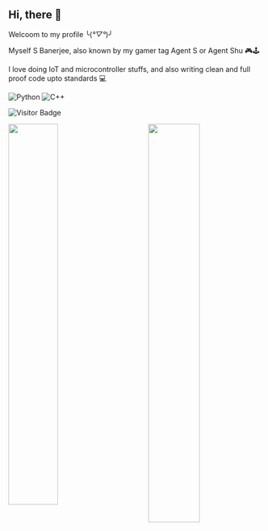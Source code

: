 ## Hi, there 👋

Welcoom to my profile ╰(*°▽°*)╯

Myself S Banerjee, also known by my gamer tag Agent S or Agent Shu 🎮🕹

I love doing IoT and microcontroller stuffs, and also writing clean and full proof code upto standards 💻

![Python](https://img.shields.io/badge/-Python-black?style=flat-square&logo=Python)
![C++](https://img.shields.io/badge/-C++-00599C?style=flat-square&logo=c)

![Visitor Badge](https://visitor-badge.laobi.icu/badge?page_id=Agent-Shu)

<img align ="left" width="44%" src="https://github-readme-stats.vercel.app/api?username=Agent-Shu&theme=prussian&border_radius=35&show_icons=true&hide=issues">
<img align ="right" width="45%" src="https://github-readme-stats.vercel.app/api/top-langs/?username=Agent-Shu&layout=compact&theme=prussian&border_radius=24"> 


